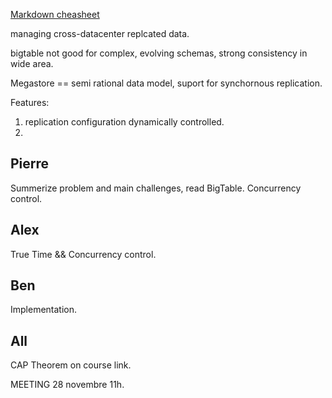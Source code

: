 [Markdown cheasheet](https://github.com/adam-p/markdown-here/wiki/Markdown-Cheatsheet)


managing cross-datacenter replcated data.

bigtable not good for complex, evolving schemas, strong consistency in wide area. 

Megastore == semi rational data model, suport for synchornous replication. 

Features:
 1. replication configuration dynamically controlled.
 2.


## Pierre

Summerize problem and main challenges, read BigTable. Concurrency control.

## Alex

True Time && Concurrency control.

## Ben

Implementation.

## All

CAP Theorem on course link.


MEETING 28 novembre 11h. 